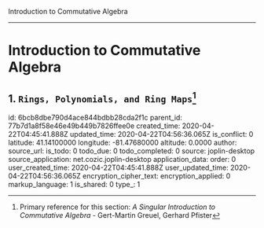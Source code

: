 Introduction to Commutative Algebra

* * *
# Introduction to Commutative Algebra


## 1. `Rings, Polynomials, and Ring Maps`[^1]
[^1]: Primary reference for this section: _A Singular Introduction to Commutative Algebra_ - Gert-Martin Greuel, Gerhard Pfister




id: 6bcb8dbe790d4ace844bdbb28cda2f1c
parent_id: 77b7d1a8f58e46e49b449b7826ffee0e
created_time: 2020-04-22T04:45:41.888Z
updated_time: 2020-04-22T04:56:36.065Z
is_conflict: 0
latitude: 41.14100000
longitude: -81.47680000
altitude: 0.0000
author: 
source_url: 
is_todo: 0
todo_due: 0
todo_completed: 0
source: joplin-desktop
source_application: net.cozic.joplin-desktop
application_data: 
order: 0
user_created_time: 2020-04-22T04:45:41.888Z
user_updated_time: 2020-04-22T04:56:36.065Z
encryption_cipher_text: 
encryption_applied: 0
markup_language: 1
is_shared: 0
type_: 1